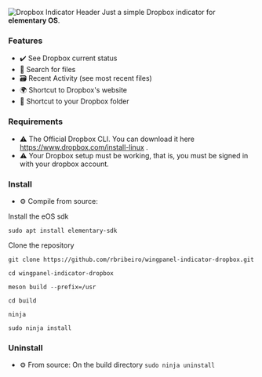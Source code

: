 ![Dropbox Indicator Header](https://github.com/rbribeiro/wingpanel-indicator-dropbox/blob/master/screenshots/top.png)
Just a simple Dropbox indicator for **elementary OS**.
### Features
- ✔️ See Dropbox current status
- 🔎️ Search for files
- 🗃️ Recent Activity (see most recent files)
- 🌍️ Shortcut to Dropbox's website
- 📂️ Shortcut to your Dropbox folder

### Requirements
- ⚠️ The Official Dropbox CLI. You can download it here https://www.dropbox.com/install-linux .
- ⚠️ Your Dropbox setup must be working, that is, you must be signed in with your dropbox account.

### Install 
- ⚙️ Compile from source:

Install the eOS sdk

``sudo apt install elementary-sdk``

Clone the repository

 ``git clone https://github.com/rbribeiro/wingpanel-indicator-dropbox.git``
 
 ``cd wingpanel-indicator-dropbox``
 
 `meson build --prefix=/usr`
 
 `cd build`
 
 `ninja`
 
 `sudo ninja install`
 
 ### Uninstall
 - ⚙️ From source: On the build directory ``sudo ninja uninstall``
